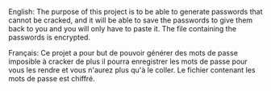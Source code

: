 English:
The purpose of this project is to be able to generate passwords that cannot be cracked, and it will be able to save the passwords to give them back to you and you will only have to paste it.
The file containing the passwords is encrypted.





Français:
Ce projet a pour but de pouvoir générer des mots de passe imposible à cracker de plus il pourra enregistrer les mots de passe pour vous les rendre et vous n'aurez plus qu'à le coller.
Le fichier contenant les mots de passe est chiffré.